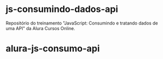 # js-consumindo-dados-api
Repositório do treinamento "JavaScript: Consumindo e tratando dados de uma API" da Alura Cursos Online.
# alura-js-consumo-api

